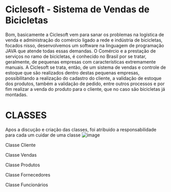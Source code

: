 # Ciclesoft - Sistema de Vendas de Bicicletas

Bom, basicamente a Ciclesoft vem para sanar os problemas na logística de venda e administração do comércio ligado a rede e indústria de bicicletas, focados nisso,
desenvolvemos um software na linguagem de programação JAVA que atende todas essas demandas. O Comércio e a prestação de serviços no ramo de bicicletas, é conhecido no 
Brasil por se tratar, geralmente, de pequenas empresas com características extremamente manuais. A Ciclesoft se trata, então, de um sistema de vendas e controle de 
estoque que são realizados dentro destas pequenas empresas, possibilitando a realização do cadastro do cliente, a validação de estoque dos produtos, também a validação 
de pedido, entre outros processos e por fim realizar a venda do produto para o cliente, que no caso são bicicletas já montadas.





# CLASSES 

Apos a discução e criação das classes, foi atribuido a responsabilidade para cada um cuidar de uma classe 
![image](https://user-images.githubusercontent.com/119326011/225165852-241f84a9-5d44-47fa-9cee-7b88dc182073.png)

Classe Cliente

Classe Vendas

Classe Produtos

Classe Fornecedores

Classe Funcionários




